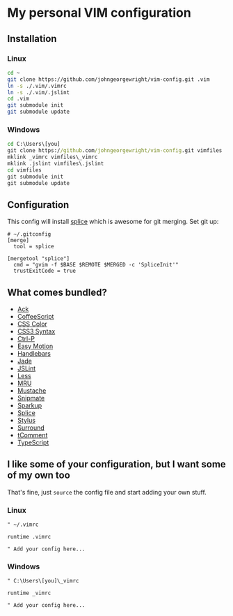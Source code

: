 My personal VIM configuration
=============================

Installation
------------

### Linux

```sh
cd ~
git clone https://github.com/johngeorgewright/vim-config.git .vim
ln -s ./.vim/.vimrc
ln -s ./.vim/.jslint
cd .vim
git submodule init
git submodule update
```

### Windows

```bat
cd C:\Users\[you]
git clone https://github.com/johngeorgewright/vim-config.git vimfiles
mklink _vimrc vimfiles\_vimrc
mklink .jslint vimfiles\.jslint
cd vimfiles
git submodule init
git submodule update
```

Configuration
-------------

This config will install [splice](http://sjl.bitbucket.org/splice.vim/) which is awesome for git merging. Set git up:

```
# ~/.gitconfig
[merge]
  tool = splice

[mergetool "splice"]
  cmd = "gvim -f $BASE $REMOTE $MERGED -c 'SpliceInit'"
  trustExitCode = true
```

What comes bundled?
-------------------

- [Ack](https://github.com/mileszs/ack.vim)
- [CoffeeScript](https://github.com/kchmck/vim-coffee-script)
- [CSS Color](https://github.com/skammer/vim-css-color)
- [CSS3 Syntax](https://github.com/hail2u/vim-css3-syntax)
- [Ctrl-P](https://github.com/kien/ctrlp.vim)
- [Easy Motion](https://github.com/Lokaltog/vim-easymotion)
- [Handlebars](https://github.com/nono/vim-handlebars)
- [Jade](https://github.com/digitaltoad/vim-jade)
- [JSLint](https://github.com/hallettj/jslint.vim)
- [Less](https://github.com/groenewege/vim-less)
- [MRU](https://github.com/vim-scripts/mru.vim)
- [Mustache](https://github.com/juvenn/mustache.vim)
- [Snipmate](https://github.com/msanders/snipmate.vim)
- [Sparkup](https://github.com/tristen/vim-sparkup)
- [Splice](https://github.com/sjl/splice.vim)
- [Stylus](https://github.com/wavded/vim-stylus)
- [Surround](https://github.com/tpope/vim-surround)
- [tComment](https://github.com/vim-scripts/tComment)
- [TypeScript](https://github.com/leafgarland/typescript-vim)

I like some of your configuration, but I want some of my own too
----------------------------------------------------------------

That's fine, just `source` the config file and start adding your own stuff.

### Linux
```vim
" ~/.vimrc

runtime .vimrc

" Add your config here...
```

### Windows
```vim
" C:\Users\[you]\_vimrc

runtime _vimrc

" Add your config here...
```

